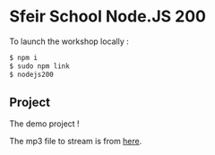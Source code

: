# Sfeir School Node.JS 200

To launch the workshop locally :

```sh
$ npm i
$ sudo npm link
$ nodejs200
```

## Project

The demo project !

The mp3 file to stream is from [here](https://archive.org/details/tend2001-10-21.shnf).
